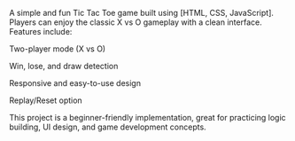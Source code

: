 A simple and fun Tic Tac Toe game built using [HTML, CSS, JavaScript]. Players can enjoy the classic X vs O gameplay with a clean interface. Features include:

Two-player mode (X vs O)

Win, lose, and draw detection

Responsive and easy-to-use design

Replay/Reset option

This project is a beginner-friendly implementation, great for practicing logic building, UI design, and game development concepts.
